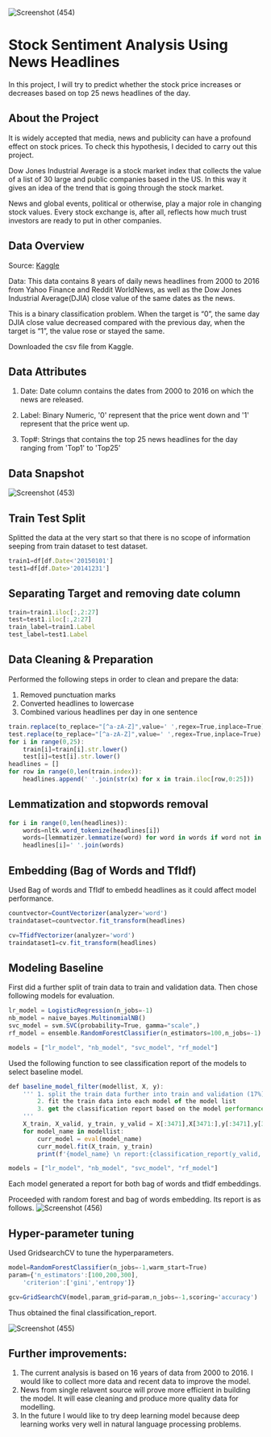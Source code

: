 
![Screenshot (454)](https://user-images.githubusercontent.com/121576163/226862172-63ad1f42-1c1d-4058-9774-dc0d747d0e02.png)

# Stock Sentiment Analysis Using News Headlines

In this project, I will try to predict whether the stock price increases or decreases based on top 25 news headlines of the day.

## About the Project

It is widely accepted that media, news and publicity can have a profound effect on stock prices. To check this hypothesis, I decided to carry out this project.

Dow Jones Industrial Average is a stock market index that collects the value of a list of 30 large and public companies based in the US. In this way it gives an idea of the trend that is going through the stock market.

News and global events, political or otherwise, play a major role in changing stock values. Every stock exchange is, after all, reflects how much trust investors are ready to put in other companies.

## Data Overview

Source: [Kaggle](https://www.kaggle.com/datasets/aaron7sun/stocknews)

Data: This data contains 8 years of daily news headlines from 2000 to 2016 from Yahoo Finance and Reddit WorldNews, as well as the Dow Jones Industrial Average(DJIA) close value of the same dates as the news.

This is a binary classification problem. When the target is “0”, the same day DJIA close value decreased compared with the previous day, when the target is “1”, the value rose or stayed the same.

Downloaded the csv file from Kaggle.

## Data Attributes

1. Date: Date column contains the dates from 2000 to 2016 on which the news are released.

2. Label: Binary Numeric, '0' represent that the price went down and '1' represent that the price went up.

3. Top#: Strings that contains the top 25 news headlines for the day ranging from 'Top1' to 'Top25'

## Data Snapshot

![Screenshot (453)](https://user-images.githubusercontent.com/121576163/226862596-02c258f6-c8a6-4873-8c82-7e3b1552fbbc.png)

## Train Test Split

Splitted the data at the very start so that there is no scope of information seeping from train dataset to test dataset.

```javascript
train1=df[df.Date<'20150101']
test1=df[df.Date>'20141231']
```

## Separating Target and removing date column
```javascript
train=train1.iloc[:,2:27]
test=test1.iloc[:,2:27]
train_label=train1.Label
test_label=test1.Label
```
## Data Cleaning & Preparation

Performed the following steps in order to clean and prepare the data:

1. Removed punctuation marks
2. Converted headlines to lowercase
3. Combined various headlines per day in one sentence
```javascript
train.replace(to_replace="[^a-zA-Z]",value=' ',regex=True,inplace=True)
test.replace(to_replace="[^a-zA-Z]",value=' ',regex=True,inplace=True)
for i in range(0,25):
    train[i]=train[i].str.lower()
    test[i]=test[i].str.lower()
headlines = []
for row in range(0,len(train.index)):
    headlines.append(' '.join(str(x) for x in train.iloc[row,0:25]))
```
## Lemmatization and stopwords removal
```javascript
for i in range(0,len(headlines)):
    words=nltk.word_tokenize(headlines[i])
    words=[lemmatizer.lemmatize(word) for word in words if word not in set(stopwords.words('english'))]
    headlines[i]=' '.join(words)
```
## Embedding (Bag of Words and TfIdf)

Used Bag of words and TfIdf to embedd headlines as it could affect model performance.

```javascript
countvector=CountVectorizer(analyzer='word')
traindataset=countvector.fit_transform(headlines)

cv=TfidfVectorizer(analyzer='word')
traindataset1=cv.fit_transform(headlines)
```

## Modeling Baseline

First did a further split of train data to train and validation data. Then chose following models for evaluation.

```javascript
lr_model = LogisticRegression(n_jobs=-1)
nb_model = naive_bayes.MultinomialNB()
svc_model = svm.SVC(probability=True, gamma="scale",)
rf_model = ensemble.RandomForestClassifier(n_estimators=100,n_jobs=-1)

models = ["lr_model", "nb_model", "svc_model", "rf_model"]
```

Used the following function to see classification report of the models to select baseline model.

```javascript
def baseline_model_filter(modellist, X, y):
    ''' 1. split the train data further into train and validation (17%). 
        2. fit the train data into each model of the model list
        3. get the classification report based on the model performance on validation data
    '''
    X_train, X_valid, y_train, y_valid = X[:3471],X[3471:],y[:3471],y[3471:]
    for model_name in modellist:
        curr_model = eval(model_name)
        curr_model.fit(X_train, y_train) 
        print(f'{model_name} \n report:{classification_report(y_valid, curr_model.predict(X_valid))}')

models = ["lr_model", "nb_model", "svc_model", "rf_model"]
```
Each model generated a report for both bag of words and tfidf embeddings.

Proceeded with random forest and bag of words embedding. Its report is as follows.
![Screenshot (456)](https://user-images.githubusercontent.com/121576163/226863483-ac2efe52-cd18-4621-8aa0-77703c174b66.png)

## Hyper-parameter tuning

Used GridsearchCV to tune the hyperparameters.

```javascript
model=RandomForestClassifier(n_jobs=-1,warm_start=True)
param={'n_estimators':[100,200,300],
    'criterion':['gini','entropy']}

gcv=GridSearchCV(model,param_grid=param,n_jobs=-1,scoring='accuracy')
```
Thus obtained the final classification_report.

![Screenshot (455)](https://user-images.githubusercontent.com/121576163/226863756-ce03a147-7439-41c2-a9d6-057f16538acf.png)


## Further improvements:

1. The current analysis is based on 16 years of data from 2000 to 2016. I would like to collect more data and recent data to improve the model.
2. News from single relavent source will prove more efficient in building the model. It will ease cleaning and produce more quality data for modelling.
3. In the future I would like to try deep learning model because deep learning works very well in natural language processing problems.












